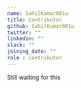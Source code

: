 ```yaml
---
name: SahilKumar001u
title: Contributor
github: SahilKumar001u
twitter: ""
linkedin: ""
slack: ""
joining_date: ""
role : contributor
---
```


Still waiting for this
